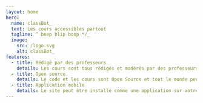 ```yaml
---
layout: home
hero:
  name: classBot_
  text: Les cours accessibles partout
  tagline: ^ beep blip boop */_
  image:
    src: /logo.svg
    alt: classBot_
features:
  - title: Rédigé par des professeurs
    details: Les cours sont tous rédigés et modérés par des professeurs, ce qui vous assure une confiance dans les contenus.
  - title: Open source
    details: Le code et les cours sont Open Source et tout le monde peut donc contribuer à l'amélioration du site.
  - title: Application mobile
    details: Le site peut être installé comme une application sur votre téléphone.
---
```

